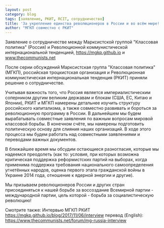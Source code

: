 ```yaml
---
layout: post
category: blog
tags: [заявление, РКИТ, RCIT, сотрудничество]
title: 'За укрепление единства революционеров в России и во всём мире!'
author: "МГКП совместно с РКИТ"
---
```


Заявление о сотрудничестве между Марксистской группой "Классовая политика" (Россия) и Революционной коммунистической интернациональной тенденцией, https://mgkp.github.io и www.thecommunists.net

После серии обсуждений Марксистская группа "Классовая политика" (МГКП), российская троцкистская организация и Революционная коммунистическая интернациональная тенденция (РКИТ) приняли решение о сотрудничестве.

Учитывая важность того, что Россия является империалистическим соперником другим великим державам и блокам (США, ЕС, Китаю и Японии), РКИТ и МГКП намерены детальнее изучить структуру российского капитализма, а также совместно развивать и бороться за революционную программу в России. В дальнейшем мы будем вырабатывать совместные заявления по важным вопросам мировой классовой борьбы. В конечном счёте, мы намерены подготовить политическую основу для слияния наших организаций. В ходе этого процесса мы будем работать над совместными заявлениями и переводами важных документов.

В ближайшее время мы обсудим остающиеся разногласия, которые мы надеемся преодолеть (как то: условия, при которых возможна критическая поддержка реформистских партий на выборах, когда применима поддержка требования национального самоопределения угнетённых народов, оценка первого этапа гражданской войны в Украине 2014 года, отношение к ядерной энергии и другие).

Мы призываем революционеров России и других стран присоединяться к нашей борьбе за воссоздание Всемирной партии - международной партии, цель которой - борьба за социалистическую революцию!

Смотрите также:
Интервью МГКП РКИТ https://mgkp.github.io/blog/2017/11/06/interview
перевод (English): https://www.thecommunists.net/forum/mg-russia-interview